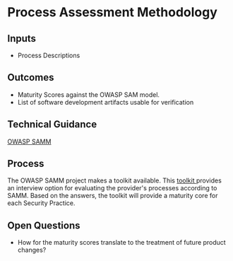 # Process Assessment Methodology



## Inputs
* Process Descriptions
## Outcomes

* Maturity Scores against the OWASP SAM model.
* List of software development artifacts usable for verification

## Technical Guidance

[OWASP SAMM](https://owaspsamm.org/)


## Process
The OWASP SAMM project makes a toolkit available. This [toolkit ](https://github.com/OWASP/samm/tree/master/Supporting%20Resources/v2.0/toolbox) provides an interview option for evaluating the provider's processes according to SAMM. Based on the answers, the toolkit will provide a maturity core for each Security Practice. 

## Open Questions

* How for the maturity scores translate to the treatment of future product changes?
